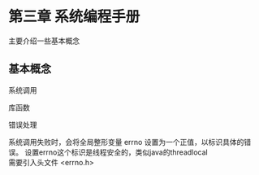# 第三章 系统编程手册

主要介绍一些基本概念
## 基本概念

系统调用

库函数


错误处理

系统调用失败时，会将全局整形变量 errno 设置为一个正值，以标识具体的错误。 
设置errno这个标识是线程安全的，类似java的threadlocal  
需要引入头文件 <errno.h>


